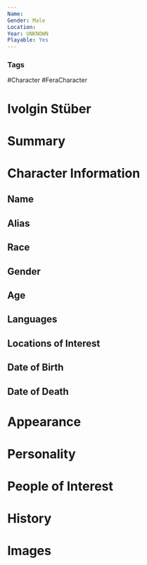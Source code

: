 ```yaml
---
Name: 
Gender: Male
Location: 
Year: UNKNOWN
Playable: Yes
---
```


### Tags
#Character #FeraCharacter 

# Ivolgin Stüber


# Summary


# Character Information

## Name

## Alias

## Race

## Gender

## Age

## Languages

## Locations of Interest

## Date of Birth

## Date of Death

# Appearance

# Personality

# People of Interest

# History

# Images
